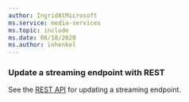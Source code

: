 ```yaml
---
author: IngridAtMicrosoft
ms.service: media-services 
ms.topic: include
ms.date: 08/18/2020
ms.author: inhenkel
---
```


### Update a streaming endpoint with REST

See the [REST API](/rest/api/media/streaming-endpoints/update) for updating a streaming endpoint.
